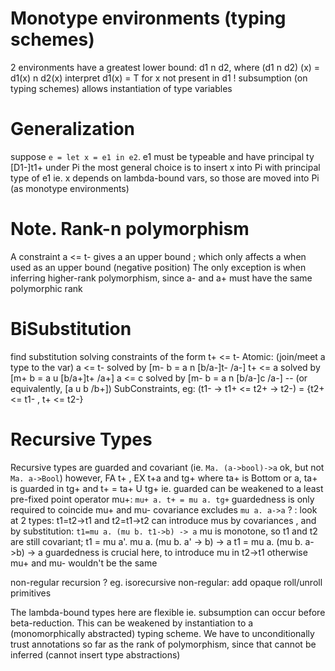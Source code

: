 # Monotype environments (typing schemes)
2 environments have a greatest lower bound: d1 n d2, where (d1 n d2) (x) = d1(x) n d2(x)
interpret d1(x) = T for x not present in d1
! subsumption (on typing schemes) allows instantiation of type variables

# Generalization
suppose `e = let x = e1 in e2`. e1 must be typeable and have principal ty [D1-]t1+ under Pi
the most general choice is to insert x into Pi with principal type of e1
ie. x depends on lambda-bound vars, so those are moved into Pi (as monotype environments)

# Note. Rank-n polymorphism
A constraint a <= t- gives a an upper bound ;
which only affects a when used as an upper bound (negative position)
The only exception is when inferring higher-rank polymorphism,
since a- and a+ must have the same polymorphic rank

# BiSubstitution
find substitution solving constraints of the form t+ <= t-
Atomic: (join/meet a type to the var)
a  <= t- solved by [m- b = a n [b/a-]t- /a-] 
t+ <= a  solved by [m+ b = a u [b/a+]t+ /a+] 
a  <= c  solved by [m- b = a n [b/a-]c  /a-] -- (or equivalently,  [a u b /b+])
SubConstraints, eg: (t1- -> t1+ <= t2+ -> t2-) = {t2+ <= t1- , t+ <= t2-}


# Recursive Types
Recursive types are guarded and covariant
(ie. `Ma. (a->bool)->a` ok, but not `Ma. a->Bool`)
however,
FA t+ , EX t+a and tg+ where ta+ is Bottom or a,
ta+ is guarded in tg+ and t+ = ta+ U tg+
ie. guarded can be weakened to a least pre-fixed point operator mu+:
`mu+ a. t+ = mu a. tg+`
guardedness is only required to coincide mu+ and mu-
covariance excludes `mu a. a->a` ?
: look at 2 types: t1=t2->t1 and t2=t1->t2
can introduce mus by covariances , and
by substitution: `t1=mu a. (mu b. t1->b) -> a`
mu is monotone, so t1 and t2 are still covariant;
t1 = mu a'. mu a. (mu b. a' -> b) -> a
t1 = mu a. (mu b. a->b) -> a
guardedness is crucial here, to introduce mu in t2->t1
otherwise mu+ and mu- wouldn't be the same

non-regular recursion ?
eg. isorecursive non-regular: add opaque roll/unroll primitives

The lambda-bound types here are flexible ie. subsumption can occur before beta-reduction. This can be weakened by instantiation to a (monomorphically abstracted) typing scheme.
We have to unconditionally trust annotations so far as the rank of polymorphism, since that cannot be inferred (cannot insert type abstractions) 
